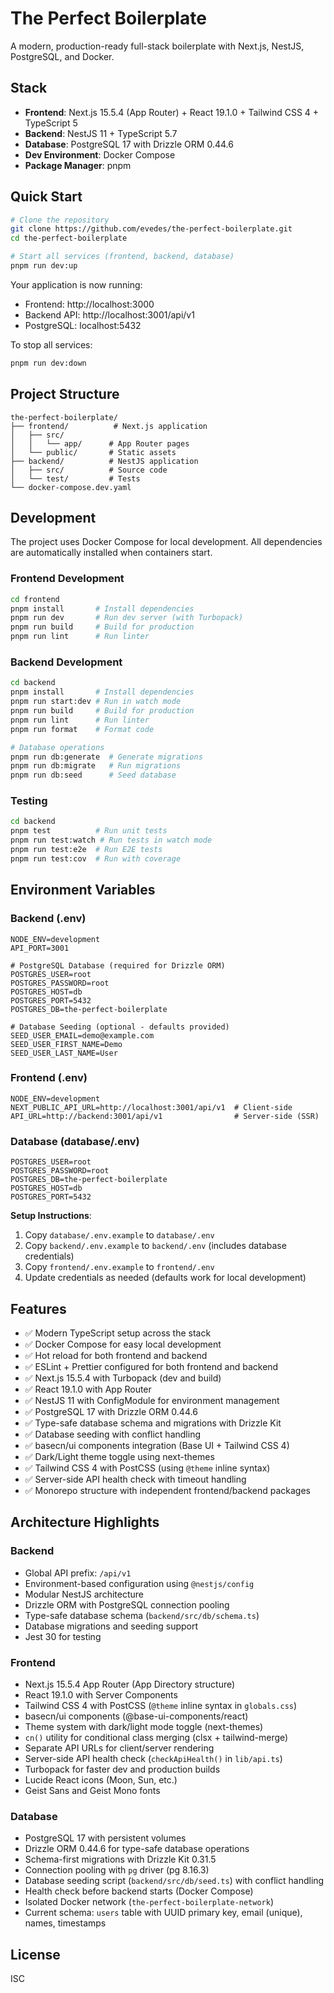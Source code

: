 # The Perfect Boilerplate

A modern, production-ready full-stack boilerplate with Next.js, NestJS, PostgreSQL, and Docker.

## Stack

- **Frontend**: Next.js 15.5.4 (App Router) + React 19.1.0 + Tailwind CSS 4 + TypeScript 5
- **Backend**: NestJS 11 + TypeScript 5.7
- **Database**: PostgreSQL 17 with Drizzle ORM 0.44.6
- **Dev Environment**: Docker Compose
- **Package Manager**: pnpm

## Quick Start

```bash
# Clone the repository
git clone https://github.com/evedes/the-perfect-boilerplate.git
cd the-perfect-boilerplate

# Start all services (frontend, backend, database)
pnpm run dev:up
```

Your application is now running:
- Frontend: http://localhost:3000
- Backend API: http://localhost:3001/api/v1
- PostgreSQL: localhost:5432

To stop all services:
```bash
pnpm run dev:down
```

## Project Structure

```
the-perfect-boilerplate/
├── frontend/          # Next.js application
│   ├── src/
│   │   └── app/      # App Router pages
│   └── public/       # Static assets
├── backend/          # NestJS application
│   ├── src/          # Source code
│   └── test/         # Tests
└── docker-compose.dev.yaml
```

## Development

The project uses Docker Compose for local development. All dependencies are automatically installed when containers start.

### Frontend Development

```bash
cd frontend
pnpm install       # Install dependencies
pnpm run dev       # Run dev server (with Turbopack)
pnpm run build     # Build for production
pnpm run lint      # Run linter
```

### Backend Development

```bash
cd backend
pnpm install       # Install dependencies
pnpm run start:dev # Run in watch mode
pnpm run build     # Build for production
pnpm run lint      # Run linter
pnpm run format    # Format code

# Database operations
pnpm run db:generate  # Generate migrations
pnpm run db:migrate   # Run migrations
pnpm run db:seed      # Seed database
```

### Testing

```bash
cd backend
pnpm test          # Run unit tests
pnpm run test:watch # Run tests in watch mode
pnpm run test:e2e  # Run E2E tests
pnpm run test:cov  # Run with coverage
```

## Environment Variables

### Backend (.env)
```env
NODE_ENV=development
API_PORT=3001

# PostgreSQL Database (required for Drizzle ORM)
POSTGRES_USER=root
POSTGRES_PASSWORD=root
POSTGRES_HOST=db
POSTGRES_PORT=5432
POSTGRES_DB=the-perfect-boilerplate

# Database Seeding (optional - defaults provided)
SEED_USER_EMAIL=demo@example.com
SEED_USER_FIRST_NAME=Demo
SEED_USER_LAST_NAME=User
```

### Frontend (.env)
```env
NODE_ENV=development
NEXT_PUBLIC_API_URL=http://localhost:3001/api/v1  # Client-side
API_URL=http://backend:3001/api/v1                # Server-side (SSR)
```

### Database (database/.env)
```env
POSTGRES_USER=root
POSTGRES_PASSWORD=root
POSTGRES_DB=the-perfect-boilerplate
POSTGRES_HOST=db
POSTGRES_PORT=5432
```

**Setup Instructions**:
1. Copy `database/.env.example` to `database/.env`
2. Copy `backend/.env.example` to `backend/.env` (includes database credentials)
3. Copy `frontend/.env.example` to `frontend/.env`
4. Update credentials as needed (defaults work for local development)

## Features

- ✅ Modern TypeScript setup across the stack
- ✅ Docker Compose for easy local development
- ✅ Hot reload for both frontend and backend
- ✅ ESLint + Prettier configured for both frontend and backend
- ✅ Next.js 15.5.4 with Turbopack (dev and build)
- ✅ React 19.1.0 with App Router
- ✅ NestJS 11 with ConfigModule for environment management
- ✅ PostgreSQL 17 with Drizzle ORM 0.44.6
- ✅ Type-safe database schema and migrations with Drizzle Kit
- ✅ Database seeding with conflict handling
- ✅ basecn/ui components integration (Base UI + Tailwind CSS 4)
- ✅ Dark/Light theme toggle using next-themes
- ✅ Tailwind CSS 4 with PostCSS (using `@theme` inline syntax)
- ✅ Server-side API health check with timeout handling
- ✅ Monorepo structure with independent frontend/backend packages

## Architecture Highlights

### Backend
- Global API prefix: `/api/v1`
- Environment-based configuration using `@nestjs/config`
- Modular NestJS architecture
- Drizzle ORM with PostgreSQL connection pooling
- Type-safe database schema (`backend/src/db/schema.ts`)
- Database migrations and seeding support
- Jest 30 for testing

### Frontend
- Next.js 15.5.4 App Router (App Directory structure)
- React 19.1.0 with Server Components
- Tailwind CSS 4 with PostCSS (`@theme` inline syntax in `globals.css`)
- basecn/ui components (@base-ui-components/react)
- Theme system with dark/light mode toggle (next-themes)
- `cn()` utility for conditional class merging (clsx + tailwind-merge)
- Separate API URLs for client/server rendering
- Server-side API health check (`checkApiHealth()` in `lib/api.ts`)
- Turbopack for faster dev and production builds
- Lucide React icons (Moon, Sun, etc.)
- Geist Sans and Geist Mono fonts

### Database
- PostgreSQL 17 with persistent volumes
- Drizzle ORM 0.44.6 for type-safe database operations
- Schema-first migrations with Drizzle Kit 0.31.5
- Connection pooling with `pg` driver (pg 8.16.3)
- Database seeding script (`backend/src/db/seed.ts`) with conflict handling
- Health check before backend starts (Docker Compose)
- Isolated Docker network (`the-perfect-boilerplate-network`)
- Current schema: `users` table with UUID primary key, email (unique), names, timestamps

## License

ISC
